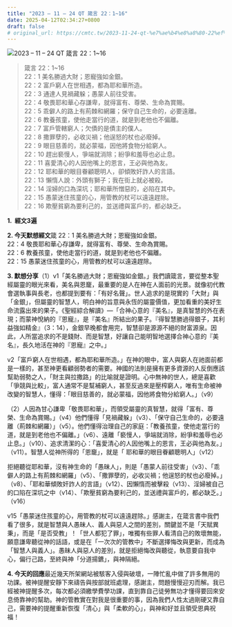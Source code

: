 ```yaml
---
title: "2023 – 11 – 24 QT 箴言 22：1~16"
date: 2025-04-12T02:34:27+0800
draft: false
# original_url: https://cmtc.tw/2023-11-24-qt-%e7%ae%b4%e8%a8%80-22%ef%bc%9a116
---
```


![2023 – 11 – 24 QT  箴言 22：1~16](/images/qt.jpg  "2023 – 11 – 24 QT  箴言 22：1~16")

> 箴言 22：1~16  
> 22：1 美名勝過大財；恩寵強如金銀。  
> 22：2 富戶窮人在世相遇，都為耶和華所造。  
> 22：3 通達人見禍藏躲；愚蒙人前往受害。  
> 22：4 敬畏耶和華心存謙卑，就得富有、尊榮、生命為賞賜。  
> 22：5 乖僻人的路上有荊棘和網羅；保守自己生命的，必要遠離。  
> 22：6 教養孩童，使他走當行的道，就是到老他也不偏離。  
> 22：7 富戶管轄窮人；欠債的是債主的僕人。  
> 22：8 撒罪孽的，必收災禍；他逞怒的杖也必廢掉。  
> 22：9 眼目慈善的，就必蒙福，因他將食物分給窮人。  
> 22：10 趕出褻慢人，爭端就消除；紛爭和羞辱也必止息。  
> 22：11 喜愛清心的人因他嘴上的恩言，王必與他為友。  
> 22：12 耶和華的眼目眷顧聰明人，卻傾敗奸詐人的言語。  
> 22：13 懶惰人說：外頭有獅子；我在街上就必被殺。  
> 22：14 淫婦的口為深坑；耶和華所憎惡的，必陷在其中。  
> 22：15 愚蒙迷住孩童的心，用管教的杖可以遠遠趕除。  
> 22：16 欺壓貧窮為要利己的，並送禮與富戶的，都必缺乏。

**1.  經文3遍**

**2. 今天默想經文**箴 22：1 美名勝過大財；恩寵強如金銀。  
22：4 敬畏耶和華心存謙卑，就得富有、尊榮、生命為賞賜。  
22：6 教養孩童，使他走當行的道，就是到老他也不偏離。  
22：15 愚蒙迷住孩童的心，用管教的杖可以遠遠趕除。

**3. 默想分享**（1）v1「美名勝過大財；恩寵強如金銀。」我們讀箴言，要從整本聖經屬靈的眼光來看，美名與恩竉，最重要的是人在神在人面前的光景。就像初代教會選執事與長老，也都提到要有：「有好名聲」。世人追求的是現實的「大財」與「金銀」，但屬靈的智慧人，明白神的旨意與永恆的屬靈價值，更加看重的美好生命流露出來的果子。《聖經綜合解讀》—「合神心意的『美名』，是真智慧的外在表現；而蒙神悅納的『恩寵』，是『美名』所結出的果子。『得智慧勝過得銀子，其利益強如精金』（3：14），金銀早晚都會用完，智慧卻是源源不絕的財富源泉。因此，人所當追求的不是錢財、而是智慧，好讓自己能明智地選擇合神心意的『美名』，長久地活在神的『恩寵』之中。」

v2「富戶窮人在世相遇，都為耶和華所造。」在神的眼中，富人與窮人在祂面前都是一樣的，甚至神更看顧弱勢者的需要。神國的法則是擁有更多資源的人反倒應該幫助弱勢之人，「財主與拉撒路」的比喻就是證明。心中無神的世人，總是喜歡「爭競與比較」，富人通常不是幫補窮人，甚至反過來是壓榨窮人，唯有生命被神改變的智慧人，懂得：「眼目慈善的，就必蒙福，因他將食物分給窮人。」（v9）

（2）人因為甘心謙卑「敬畏耶和華」，而領受屬靈的真智慧，就得「富有、尊榮、生命為賞賜。」（v4）他們懂得「見禍藏躲」（v3）、「保守自己生命的，必要遠離（荊棘和網羅）」（v5）。他們懂得治理自己的家庭：「教養孩童，使他走當行的道，就是到老他也不偏離。」（v6）、遠離「褻慢人，爭端就消除，紛爭和羞辱也必止息。」（v10）、追求清潔的心：「喜愛清心的人因他嘴上的恩言，王必與他為友。」（v11）。智慧人從神所得的「恩竉」，就是「 耶和華的眼目眷顧聰明人」（v12）

拒絕聽從耶和華，沒有神生命的「愚昧人」，則是「愚蒙人前往受害」（v3）、「乖僻人的路上有荊棘和網羅」（v5）、「撒罪孽的，必收災禍；他逞怒的杖也必廢掉。」（v8）、「耶和華傾敗奸詐人的言語」（v12）、因懶惰而被擊殺（v13）、淫婦被自己的口陷在深坑之中（v14）、「欺壓貧窮為要利己的，並送禮與富戶的，都必缺乏。」（v16）

v15「愚蒙迷住孩童的心，用管教的杖可以遠遠趕除。」感謝主，在箴言書中我們看了很多，就是智慧與人愚昧人、義人與惡人之間的差別，關鍵並不是「天賦異秉」，而是「是否受教」！「世人都犯了罪」，唯獨有些罪人看清自己的敗壞無能，願意謙卑聽從神的話語，或是在「一次次的管教中」不斷選擇悔改與更新，而成為「智慧人與義人」。愚昧人與惡人的差別，就是拒絕悔改與聽從，執意要自我中心，偏行己路，至終與神「分道揚鑣」，與神隔絕。

**4. 今天的回應**最近幾天所架網站被駭客入侵與破壞，一陣忙亂中做了許多無用的功課。被神提醒安靜下來禱告與按部就班處理，感謝主，問題慢慢迎刃而解。我已經被神提醒多次，每次都必須繳學費學功課，直到靠自己徒勞無功才懂得要回來安息倚靠神的幫助。神的管教實在對我是很重要的事，因為我們人性太過剛硬又靠自己，需要神的提醒重新恢復「清心」與「柔軟的心」，與神和好並且領受恩典祝福！